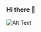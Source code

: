 ### Hi there 👋
![Alt Text](https://giphy.com/clips/theoffice-the-office-peacock-tv-show-G96zgIcQn1L2xpmdxi)
<!--
**julessilvestri/julessilvestri** is a ✨ _special_ ✨ repository because its `README.md` (this file) appears on your GitHub profile.

Here are some ideas to get you started:

- 🔭 I’m currently working on ...
- 🌱 I’m currently learning ...
- 👯 I’m looking to collaborate on ...
- 🤔 I’m looking for help with ...
- 💬 Ask me about ...
- 📫 How to reach me: ...
- 😄 Pronouns: ...
- ⚡ Fun fact: ...
-->
